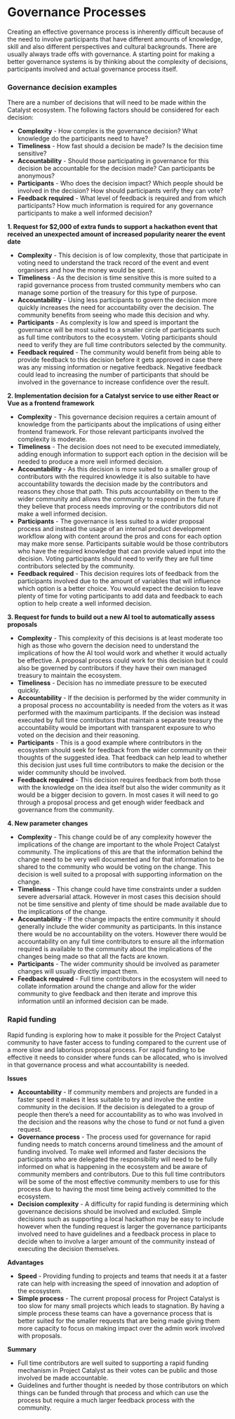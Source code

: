 # Governance Processes

Creating an effective governance process is inherently difficult because of the need to involve participants that have different amounts of knowledge, skill and also different perspectives and cultural backgrounds. There are usually always trade offs with governance. A starting point for making a better governance systems is by thinking about the complexity of decisions, participants involved and actual governance process itself.



### Governance decision examples

There are a number of decisions that will need to be made within the Catalyst ecosystem. The following factors should be considered for each decision:

* **Complexity** - How complex is the governance decision? What knowledge do the participants need to have?
* **Timeliness** - How fast should a decision be made? Is the decision time sensitive?
* **Accountability** - Should those participating in governance for this decision be accountable for the decision made? Can participants be anonymous?
* **Participants** - Who does the decision impact? Which people should be involved in the decision? How should participants verify they can vote?
* **Feedback required** - What level of feedback is required and from which participants? How much information is required for any governance participants to make a well informed decision?



**1. Request for $2,000 of extra funds to support a hackathon event that received an unexpected amount of increased popularity nearer the event date**

* **Complexity** - This decision is of low complexity, those that participate in voting need to understand the track record of the event and event organisers and how the money would be spent.
* **Timeliness** - As the decision is time sensitive this is more suited to a rapid governance process from trusted community members who can manage some portion of the treasury for this type of purpose.
* **Accountability** - Using less participants to govern the decision more quickly increases the need for accountability over the decision. The community benefits from seeing who made this decision and why.
* **Participants** - As complexity is low and speed is important the governance will be most suited to a smaller circle of participants such as full time contributors to the ecosystem. Voting participants should need to verify they are full time contributors selected by the community.
* **Feedback required** - The community would benefit from being able to provide feedback to this decision before it gets approved in case there was any missing information or negative feedback. Negative feedback could lead to increasing the number of participants that should be involved in the governance to increase confidence over the result.



**2. Implementation decision for a Catalyst service to use either React or Vue as a frontend framework**

* **Complexity** - This governance decision requires a certain amount of knowledge from the participants about the implications of using either frontend framework. For those relevant participants involved the complexity is moderate.
* **Timeliness** - The decision does not need to be executed immediately, adding enough information to support each option in the decision will be needed to produce a more well informed decision.
* **Accountability** - As this decision is more suited to a smaller group of contributors with the required knowledge it is also suitable to have accountability towards the decision made by the contributors and reasons they chose that path. This puts accountability on them to the wider community and allows the community to respond in the future if they believe that process needs improving or the contributors did not make a well informed decision.
* **Participants** - The governance is less suited to a wider proposal process and instead the usage of an internal product development workflow along with content around the pros and cons for each option may make more sense. Participants suitable would be those contributors who have the required knowledge that can provide valued input into the decision. Voting participants should need to verify they are full time contributors selected by the community.
* **Feedback required** - This decision requires lots of feedback from the participants involved due to the amount of variables that will influence which option is a better choice. You would expect the decision to leave plenty of time for voting participants to add data and feedback to each option to help create a well informed decision.



**3. Request for funds to build out a new AI tool to automatically assess proposals**

* **Complexity** - This complexity of this decisions is at least moderate too high as those who govern the decision need to understand the implications of how the AI tool would work and whether it would actually be effective. A proposal process could work for this decision but it could also be governed by contributors if they have their own managed treasury to maintain the ecosystem.
* **Timeliness** - Decision has no immediate pressure to be executed quickly.
* **Accountability** - If the decision is performed by the wider community in a proposal process no accountability is needed from the voters as it was performed with the maximum participants. If the decision was instead executed by full time contributors that maintain a separate treasury the accountability would be important with transparent exposure to who voted on the decision and their reasoning.
* **Participants** - This is a good example where contributors in the ecosystem should seek for feedback from the wider community on their thoughts of the suggested idea. That feedback can help lead to whether this decision just uses full time contributors to make the decision or the wider community should be involved.
* **Feedback required** - This decision requires feedback from both those with the knowledge on the idea itself but also the wider community as it would be a bigger decision to govern. In most cases it will need to go through a proposal process and get enough wider feedback and governance from the community.



**4. New parameter changes**

* **Complexity** - This change could be of any complexity however the implications of the change are important to the whole Project Catalyst community. The implications of this are that the information behind the change need to be very well documented and for that information to be shared to the community who would be voting on the change. This decision is well suited to a proposal with supporting information on the change.
* **Timeliness** - This change could have time constraints under a sudden severe adversarial attack. However in most cases this decision should not be time sensitive and plenty of time should be made available due to the implications of the change.
* **Accountability** - If the change impacts the entire community it should generally include the wider community as participants. In this instance there would be no accountability on the voters. However there would be accountability on any full time contributors to ensure all the information required is available to the community about the implications of the changes being made so that all the facts are known.
* **Participants** - The wider community should be involved as parameter changes will usually directly impact them.
* **Feedback required** - Full time contributors in the ecosystem will need to collate information around the change and allow for the wider community to give feedback and then iterate and improve this information until an informed decision can be made.



### Rapid funding

Rapid funding is exploring how to make it possible for the Project Catalyst community to have faster access to funding compared to the current use of a more slow and laborious proposal process. For rapid funding to be effective it needs to consider where funds can be allocated, who is involved in that governance process and what accountability is needed.



**Issues**

* **Accountability** - If community members and projects are funded in a faster speed it makes it less suitable to try and involve the entire community in the decision. If the decision is delegated to a group of people then there’s a need for accountability as to who was involved in the decision and the reasons why the chose to fund or not fund a given request.
* **Governance process** - The process used for governance for rapid funding needs to match concerns around timeliness and the amount of funding involved. To make well informed and faster decisions the participants who are delegated the responsibility will need to be fully informed on what is happening in the ecosystem and be aware of community members and contributors. Due to this full time contributors will be some of the most effective community members to use for this process due to having the most time being actively committed to the ecosystem.
* **Decision complexity** - A difficulty for rapid funding is determining which governance decisions should be involved and excluded. Simple decisions such as supporting a local hackathon may be easy to include however when the funding request is larger the governance participants involved need to have guidelines and a feedback process in place to decide when to involve a larger amount of the community instead of executing the decision themselves.



**Advantages**

* **Speed** - Providing funding to projects and teams that needs it at a faster rate can help with increasing the speed of innovation and adoption of the ecosystem.
* **Simple process** - The current proposal process for Project Catalyst is too slow for many small projects which leads to stagnation. By having a simple process these teams can have a governance process that is better suited for the smaller requests that are being made giving them more capacity to focus on making impact over the admin work involved with proposals.



**Summary**

* Full time contributors are well suited to supporting a rapid funding mechanism in Project Catalyst as their votes can be public and those involved be made accountable.
* Guidelines and further thought is needed by those contributors on which things can be funded through that process and which can use the process but require a much larger feedback process with the community.
